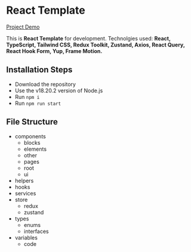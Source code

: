 # React Template

[Project Demo](https://react-template-mocha.vercel.app/)

This is **React Template** for development. Technolgies used: **React, TypeScript, Tailwind CSS, Redux Toolkit, Zustand, Axios, React Query, React Hook Form, Yup, Frame Motion.**

## Installation Steps

-   Download the repository
-   Use the v18.20.2 version of Node.js
-   Run `npm i`
-   Run `npm run start`

## File Structure

-   components
    -   blocks
    -   elements
    -   other
    -   pages
    -   root
    -   ui
-   helpers
-   hooks
-   services
-   store
    -   redux
    -   zustand
-   types
    -   enums
    -   interfaces
-   variables
    -   code

